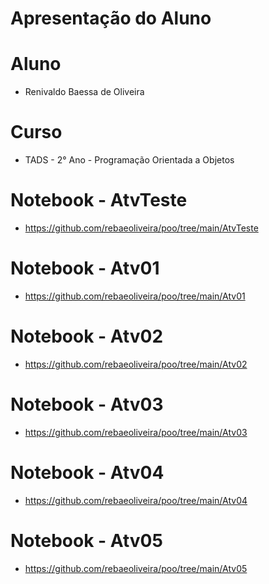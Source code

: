 # Apresentação do Aluno
# Aluno
+ Renivaldo Baessa de Oliveira
# Curso
+ TADS - 2° Ano - Programação Orientada a Objetos

# Notebook - AtvTeste
+ https://github.com/rebaeoliveira/poo/tree/main/AtvTeste

# Notebook - Atv01
+ https://github.com/rebaeoliveira/poo/tree/main/Atv01

# Notebook - Atv02
+ https://github.com/rebaeoliveira/poo/tree/main/Atv02

# Notebook - Atv03
+ https://github.com/rebaeoliveira/poo/tree/main/Atv03

# Notebook - Atv04
+ https://github.com/rebaeoliveira/poo/tree/main/Atv04

# Notebook - Atv05
+ https://github.com/rebaeoliveira/poo/tree/main/Atv05
